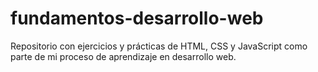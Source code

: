 # fundamentos-desarrollo-web
Repositorio con ejercicios y prácticas de HTML, CSS y JavaScript como parte de mi proceso de aprendizaje en desarrollo web.
